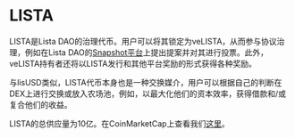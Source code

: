 # LISTA

LISTA是Lista DAO的治理代币。用户可以将其锁定为veLISTA，从而参与协议治理，例如在Lista DAO的[Snapshot平台](https://snapshot.org/#/listavote.eth)上提出提案并对其进行投票。此外，veLISTA持有者还将以LISTA发行和其他平台奖励的形式获得各种奖励。

与lisUSD类似，LISTA代币本身也是一种交换媒介，用户可以根据自己的判断在DEX上进行交换或放入农场池，例如，以最大化他们的资本效率，获得借款和/或复合他们的收益。

LISTA的总供应量为10亿。在CoinMarketCap上查看我们[这里](https://coinmarketcap.com/currencies/lista-dao/)。